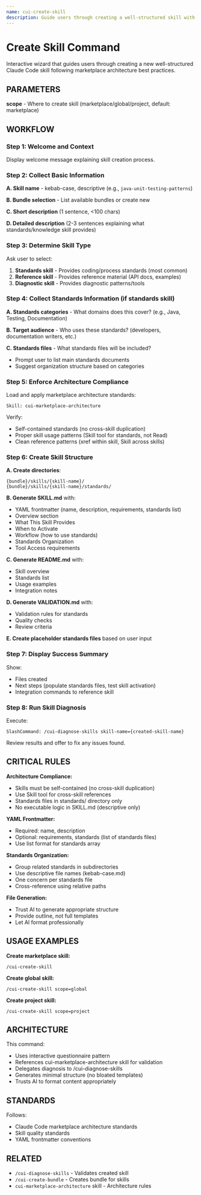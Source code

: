 ```yaml
---
name: cui-create-skill
description: Guide users through creating a well-structured skill with standards organization and proper configuration
---
```


# Create Skill Command

Interactive wizard that guides users through creating a new well-structured Claude Code skill following marketplace architecture best practices.

## PARAMETERS

**scope** - Where to create skill (marketplace/global/project, default: marketplace)

## WORKFLOW

### Step 1: Welcome and Context

Display welcome message explaining skill creation process.

### Step 2: Collect Basic Information

**A. Skill name** - kebab-case, descriptive (e.g., `java-unit-testing-patterns`)

**B. Bundle selection** - List available bundles or create new

**C. Short description** (1 sentence, <100 chars)

**D. Detailed description** (2-3 sentences explaining what standards/knowledge skill provides)

### Step 3: Determine Skill Type

Ask user to select:
1. **Standards skill** - Provides coding/process standards (most common)
2. **Reference skill** - Provides reference material (API docs, examples)
3. **Diagnostic skill** - Provides diagnostic patterns/tools

### Step 4: Collect Standards Information (if standards skill)

**A. Standards categories** - What domains does this cover? (e.g., Java, Testing, Documentation)

**B. Target audience** - Who uses these standards? (developers, documentation writers, etc.)

**C. Standards files** - What standards files will be included?
- Prompt user to list main standards documents
- Suggest organization structure based on categories

### Step 5: Enforce Architecture Compliance

Load and apply marketplace architecture standards:

```
Skill: cui-marketplace-architecture
```

Verify:
- Self-contained standards (no cross-skill duplication)
- Proper skill usage patterns (Skill tool for standards, not Read)
- Clean reference patterns (xref within skill, Skill across skills)

### Step 6: Create Skill Structure

**A. Create directories**:
```
{bundle}/skills/{skill-name}/
{bundle}/skills/{skill-name}/standards/
```

**B. Generate SKILL.md** with:
- YAML frontmatter (name, description, requirements, standards list)
- Overview section
- What This Skill Provides
- When to Activate
- Workflow (how to use standards)
- Standards Organization
- Tool Access requirements

**C. Generate README.md** with:
- Skill overview
- Standards list
- Usage examples
- Integration notes

**D. Generate VALIDATION.md** with:
- Validation rules for standards
- Quality checks
- Review criteria

**E. Create placeholder standards files** based on user input

### Step 7: Display Success Summary

Show:
- Files created
- Next steps (populate standards files, test skill activation)
- Integration commands to reference skill

### Step 8: Run Skill Diagnosis

Execute:
```
SlashCommand: /cui-diagnose-skills skill-name={created-skill-name}
```

Review results and offer to fix any issues found.

## CRITICAL RULES

**Architecture Compliance:**
- Skills must be self-contained (no cross-skill duplication)
- Use Skill tool for cross-skill references
- Standards files in standards/ directory only
- No executable logic in SKILL.md (descriptive only)

**YAML Frontmatter:**
- Required: name, description
- Optional: requirements, standards (list of standards files)
- Use list format for standards array

**Standards Organization:**
- Group related standards in subdirectories
- Use descriptive file names (kebab-case.md)
- One concern per standards file
- Cross-reference using relative paths

**File Generation:**
- Trust AI to generate appropriate structure
- Provide outline, not full templates
- Let AI format professionally

## USAGE EXAMPLES

**Create marketplace skill:**
```
/cui-create-skill
```

**Create global skill:**
```
/cui-create-skill scope=global
```

**Create project skill:**
```
/cui-create-skill scope=project
```

## ARCHITECTURE

This command:
- Uses interactive questionnaire pattern
- References cui-marketplace-architecture skill for validation
- Delegates diagnosis to /cui-diagnose-skills
- Generates minimal structure (no bloated templates)
- Trusts AI to format content appropriately

## STANDARDS

Follows:
- Claude Code marketplace architecture standards
- Skill quality standards
- YAML frontmatter conventions

## RELATED

- `/cui-diagnose-skills` - Validates created skill
- `/cui-create-bundle` - Creates bundle for skills
- `cui-marketplace-architecture` skill - Architecture rules
